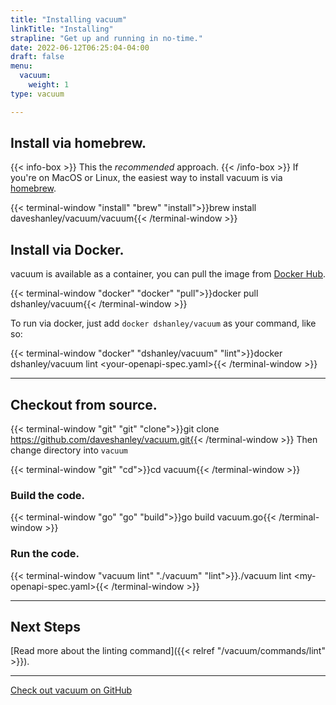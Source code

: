 ```yaml
---
title: "Installing vacuum"
linkTitle: "Installing"
strapline: "Get up and running in no-time."
date: 2022-06-12T06:25:04-04:00
draft: false
menu: 
  vacuum:
    weight: 1
type: vacuum

---
```


## Install via homebrew.

{{< info-box >}}
This the _recommended_ approach.
{{< /info-box >}}
If you're on MacOS or Linux, the easiest way to install vacuum is via [homebrew](https://brew.sh/).


{{< terminal-window
"install"
"brew"
"install">}}brew install daveshanley/vacuum/vacuum{{< /terminal-window >}}

## Install via Docker.

vacuum is available as a container, you can pull the image from
[Docker Hub](https://hub.docker.com/repository/docker/dshanley/vacuum/general).

{{< terminal-window
"docker"
"docker" 
"pull">}}docker pull dshanley/vacuum{{< /terminal-window >}}

To run via docker, just add `docker dshanley/vacuum` as your command, like so:

{{< terminal-window
"docker"
"dshanley/vacuum"
"lint">}}docker dshanley/vacuum lint &lt;your-openapi-spec.yaml&gt;{{< /terminal-window >}}

---

## Checkout from source.

{{< terminal-window
"git"
"git"
"clone">}}git clone https://github.com/daveshanley/vacuum.git{{< /terminal-window >}}
Then change directory into `vacuum`

{{< terminal-window
"git"
"cd">}}cd vacuum{{< /terminal-window >}}


### Build the code.

{{< terminal-window
"go"
"go" "build">}}go build vacuum.go{{< /terminal-window >}}

### Run the code.

{{< terminal-window
"vacuum lint"
"./vacuum" "lint">}}./vacuum lint &lt;my-openapi-spec.yaml>{{< /terminal-window >}}

---

## Next Steps

[Read more about the linting command]({{< relref "/vacuum/commands/lint" >}}).

---

[Check out vacuum on GitHub](https://github.com/daveshanley/vacuum)


